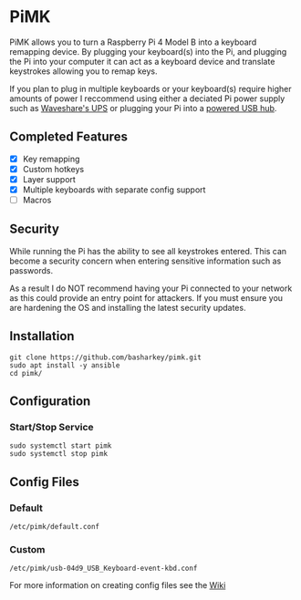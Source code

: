 # PiMK

PiMK allows you to turn a Raspberry Pi 4 Model B into a keyboard remapping device. By plugging your keyboard(s) into the Pi, and plugging the Pi into your computer it can act as a keyboard device and translate keystrokes allowing you to remap keys.


If you plan to plug in multiple keyboards or your keyboard(s) require higher amounts of power I reccommend using either a deciated Pi power supply such as [Waveshare's UPS](https://www.waveshare.com/wiki/UPS_HAT_(B)) or plugging your Pi into a [powered USB hub](https://plugable.com/products/usbc-hub7bc).

## Completed Features

- [x] Key remapping
- [x] Custom hotkeys
- [x] Layer support
- [x] Multiple keyboards with separate config support
- [ ] Macros

## Security

While running the Pi has the ability to see all keystrokes entered. This can become a security concern when entering sensitive information such as passwords.


As a result I do NOT recommend having your Pi connected to your network as this could provide an entry point for attackers. If you must ensure you are hardening the OS and installing the latest security updates.

## Installation

```
git clone https://github.com/basharkey/pimk.git
sudo apt install -y ansible
cd pimk/
```

## Configuration

### Start/Stop Service

```
sudo systemctl start pimk
sudo systemctl stop pimk
```

## Config Files

### Default

```
/etc/pimk/default.conf
```

### Custom

```
/etc/pimk/usb-04d9_USB_Keyboard-event-kbd.conf
```


For more information on creating config files see the [Wiki](https://github.com/basharkey/pimk/wiki/Config)
